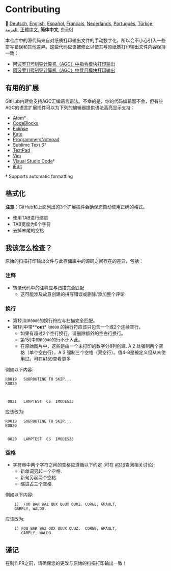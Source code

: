 # Contributing

:crossed_flags:
[Deutsch][DE],
[English][EN],
[Español][ES],
[Français][FR],
[Nederlands][NL],
[Português][PT_BR],
[Türkçe][TR],
[العربية][AR],
[正體中文][ZH_TW],
**简体中文**,
[한국어][KO_KR]

[AR]:CONTRIBUTING.ar.md
[DE]:CONTRIBUTING.de.md
[EN]:CONTRIBUTING.md
[ES]:CONTRIBUTING.es.md
[FR]:CONTRIBUTING.fr.md
[KO_KR]:CONTRIBUTING.ko_kr.md
[NL]:CONTRIBUTING.nl.md
[PT_BR]:CONTRIBUTING.pt_br.md
[TR]:CONTRIBUTING.tr.md
[ZH_CN]:CONTRIBUTING.zh_cn.md
[ZH_TW]:CONTRIBUTING.zh_tw.md

本仓库中的源代码来自对纸质打印输出文件的手动数字化，所以会不小心引入一些拼写错误和其他差异。这些代码应该被修正以使其与原纸质打印输出文件内容保持一致：

- [阿波罗11号制导计算机（AGC）中指令模块打印输出][8]
- [阿波罗11号制导计算机（AGC）中登月模块打印输出][9]

## 有用的扩展

GitHub内建会支持AGC汇编语言语法。不幸的是，你的代码编辑器不会，但有些
AGC的语言扩展插件可以为下列的编辑器提供语法高亮显示支持：

- [Atom][Atom]†
- [CodeBlocks][CodeBlocks]
- [Eclipse][Eclipse]
- [Kate][Kate]
- [ProgrammersNotepad][ProgrammersNotepad]
- [Sublime Text 3][Sublime Text]†
- [TextPad][TextPad]
- [Vim][Vim]
- [Visual Studio Code][VisualStudioCode]†
- [jEdit][jEdit]

† Supports automatic formatting

[Atom]:https://github.com/Alhadis/language-agc
[CodeBlocks]:https://github.com/virtualagc/virtualagc/tree/master/Contributed/SyntaxHighlight/CodeBlocks
[Eclipse]:https://github.com/virtualagc/virtualagc/tree/master/Contributed/SyntaxHighlight/Eclipse
[Kate]:https://github.com/virtualagc/virtualagc/tree/master/Contributed/SyntaxHighlight/Kate
[ProgrammersNotepad]:https://github.com/virtualagc/virtualagc/tree/master/Contributed/SyntaxHighlight/ProgrammersNotepad
[Sublime Text]:https://github.com/jimlawton/AGC-Assembly
[TextPad]:https://github.com/virtualagc/virtualagc/tree/master/Contributed/SyntaxHighlight/TextPad
[Vim]:https://github.com/wsdjeg/vim-assembly
[VisualStudioCode]:https://github.com/wopian/agc-assembly
[jEdit]:https://github.com/virtualagc/virtualagc/tree/master/Contributed/SyntaxHighlight/jEdit

## 格式化

**注意**：GitHub和上面列出的3个扩展插件会确保您自动使用正确的格式。

- 使用TAB进行缩进
- TAB宽度为8个字符
- 去掉末尾的空格

## 我该怎么检查？

原始的扫描打印输出文件与此存储库中的源码之间存在的差异，包括：

### 注释

- 转录代码中的注释应与扫描完全匹配
  - 这可能涉及故意创建的拼写错误或删除/添加整个评论

### 换行

- 第1列带`R0000`的换行符应与扫描完全匹配。
- 第1列中带**__out__* `R0000` 的换行符应该只包含一个或2个连续空行。
  - 如果有超过2个空行换行，请删除额外的空白行换行。
  - 第1列中带`R0000`的行不计入此。
  - 在原始图片中，这些是由一个未打印的数字分8列创建. A 2 处强制两个空格（单个空白行），A 3 强制三个空格（双空行）。值4-8是被定义但从未使用过。可在[#159][7]查看更多

例如以下内容:

```plain
R0819   SUBROUTINE TO SKIP...
R0820



 0821   LAMPTEST  CS  IMODES33
```

应该改为:

```plain
R0819   SUBROUTINE TO SKIP...
R0820


 0820   LAMPTEST  CS  IMODES33
```

### 空格

- 字符串中两个字符之间的空格应遵循以下约定 (可在 [#316][10]查阅相关讨论):
  - 新单词另起一个空格.
  - 新句另起两个空格.
  - 缩进占三个空格.

例如以下内容:

```plain
	1)  FOO BAR BAZ QUX QUUX QUUZ. CORGE, GRAULT,
	GARPLY, WALDO.
```

应该改为:

```plain
	1) FOO BAR BAZ QUX QUUX QUUZ.  CORGE, GRAULT,
	   GARPLY, WALDO.
```

## 谨记

在制作PR之前，请确保您的更改与原始的扫描打印输出一致！

[0]:https://github.com/chrislgarry/Apollo-11/pull/new/master
[1]:http://www.ibiblio.org/apollo/ScansForConversion/Luminary099/
[2]:http://www.ibiblio.org/apollo/ScansForConversion/Comanche055/
[3]:https://github.com/wopian/agc-assembly
[4]:https://github.com/jimlawton/AGC-Assembly
[5]:https://github.com/Alhadis/language-agc
[6]:https://github.com/wopian/agc-assembly#user-settings
[7]:https://github.com/chrislgarry/Apollo-11/issues/159
[8]:http://www.ibiblio.org/apollo/ScansForConversion/Comanche055/
[9]:http://www.ibiblio.org/apollo/ScansForConversion/Luminary099/
[10]:https://github.com/chrislgarry/Apollo-11/pull/316#pullrequestreview-102892741
